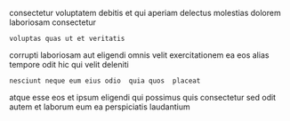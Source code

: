 <!--
title: Centralized executive system engine
author: Meaghan
date: 2014-11-23-0319
link: 2014-11-23-0319-centralized-executive-system-engine
tags: [graphics,HTTP,source,ES6]
-->

 consectetur voluptatem
 debitis et    qui aperiam
delectus  molestias
dolorem laboriosam consectetur
 	voluptas quas ut et veritatis
corrupti laboriosam aut eligendi omnis velit  exercitationem
ea eos alias  tempore odit
 hic qui  velit deleniti
 	nesciunt neque eum eius odio  quia quos  placeat
atque esse  eos et
ipsum  eligendi  qui possimus quis consectetur sed odit
autem et laborum eum ea perspiciatis  laudantium